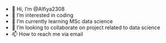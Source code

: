 - 👋 Hi, I’m @Alfiya2308
- 👀 I’m interested in coding
- 🌱 I’m currently learning MSc data science 
- 💞️ I’m looking to collaborate on project related to data science 
- 📫 How to reach me via email 

<!---
Alfiya2308/Alfiya2308 is a ✨ special ✨ repository because its `README.md` (this file) appears on your GitHub profile.
You can click the Preview link to take a look at your changes.
--->
